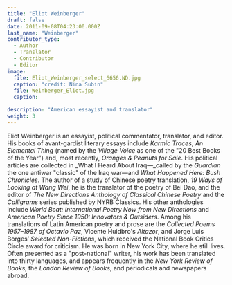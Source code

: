 ```yaml
---
title: "Eliot Weinberger"
draft: false
date: 2011-09-08T04:23:00.000Z
last_name: "Weinberger"
contributor_type:
  - Author
  - Translator
  - Contributor
  - Editor
image:
  file: Eliot_Weinberger_select_6656.ND.jpg
  caption: "credit: Nina Subin"
  file: Weinberger_Eliot.jpg
  caption:

description: "American essayist and translator"
weight: 3
---
```


Eliot Weinberger is an essayist, political commentator, translator, and editor. His books of avant-gardist literary essays include _Karmic Traces_, _An Elemental Thing_ (named by the _Village Voice_ as one of the "20 Best Books of the Year") and, most recently, _Oranges & Peanuts for Sale_. His political articles are collected in _What I Heard About Iraq—_called by the _Guardian_ the one antiwar "classic" of the Iraq war—and _What Happened Here: Bush Chronicles_. The author of a study of Chinese poetry translation, _19 Ways of Looking at Wang Wei_, he is the translator of the poetry of Bei Dao, and the editor of _The New Directions Anthology of Classical Chinese Poetry_ and the _Calligrams_ series published by NYRB Classics. His other anthologies include _World Beat: International Poetry Now from New Directions_ and _American Poetry Since 1950: Innovators & Outsiders_. Among his translations of Latin American poetry and prose are the _Collected Poems 1957–1987 of Octavio Paz_, Vicente Huidbro's _Altazor_, and Jorge Luis Borges’ _Selected Non-Fictions_, which received the National Book Critics Circle award for criticism. He was born in New York City, where he still lives. Often presented as a "post-national" writer, his work has been translated into thirty languages, and appears frequently in the _New York Review of Books_, the _London Review of Books_, and periodicals and newspapers abroad.
